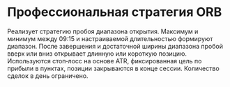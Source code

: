 # Профессиональная стратегия ORB

Реализует стратегию пробоя диапазона открытия. Максимум и минимум между 09:15 и настраиваемой длительностью формируют диапазон. После завершения и достаточной ширины диапазона пробой вверх или вниз открывает длинную или короткую позицию. Используются стоп‑лосс на основе ATR, фиксированная цель по прибыли в пунктах, позиции закрываются в конце сессии. Количество сделок в день ограничено.
